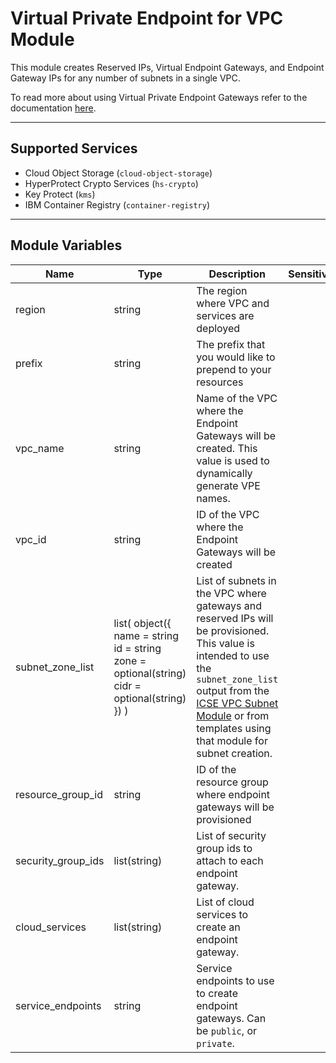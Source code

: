 # Virtual Private Endpoint for VPC Module

This module creates Reserved IPs, Virtual Endpoint Gateways, and Endpoint Gateway IPs for any number of subnets in a single VPC.


To read more about using Virtual Private Endpoint Gateways refer to the documentation [here](https://cloud.ibm.com/docs/vpc?topic=vpc-about-vpe).

---

## Supported Services

- Cloud Object Storage (`cloud-object-storage`)
- HyperProtect Crypto Services (`hs-crypto`)
- Key Protect (`kms`)
- IBM Container Registry (`container-registry`)

---

## Module Variables

Name               | Type                                                                                          | Description                                                                                                                                                                                                                                                                                  | Sensitive | Default
------------------ | --------------------------------------------------------------------------------------------- | -------------------------------------------------------------------------------------------------------------------------------------------------------------------------------------------------------------------------------------------------------------------------------------------- | --------- | -------------------------------
region             | string                                                                                        | The region where VPC and services are deployed                                                                                                                                                                                                                                               |           | 
prefix             | string                                                                                        | The prefix that you would like to prepend to your resources                                                                                                                                                                                                                                  |           | 
vpc_name           | string                                                                                        | Name of the VPC where the Endpoint Gateways will be created. This value is used to dynamically generate VPE names.                                                                                                                                                                           |           | 
vpc_id             | string                                                                                        | ID of the VPC where the Endpoint Gateways will be created                                                                                                                                                                                                                                    |           | 
subnet_zone_list   | list( object({ name = string id = string zone = optional(string) cidr = optional(string) }) ) | List of subnets in the VPC where gateways and reserved IPs will be provisioned. This value is intended to use the `subnet_zone_list` output from the [ICSE VPC Subnet Module](https://github.com/Cloud-Schematics/vpc-subnet-module) or from templates using that module for subnet creation.|           | 
resource_group_id  | string                                                                                        | ID of the resource group where endpoint gateways will be provisioned                                                                                                                                                                                                                         |           | null
security_group_ids | list(string)                                                                                  | List of security group ids to attach to each endpoint gateway.                                                                                                                                                                                                                               |           | []
cloud_services     | list(string)                                                                                  | List of cloud services to create an endpoint gateway.                                                                                                                                                                                                                                        |           | ["kms", "cloud-object-storage"]
service_endpoints  | string                                                                                        | Service endpoints to use to create endpoint gateways. Can be `public`, or `private`.                                                                                                                                                                                                         |           | private